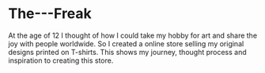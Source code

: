 # The---Freak
At the age of 12 I thought of how I could take my hobby for art and share the joy with people worldwide. So I created a online store selling my original designs printed on T-shirts. This shows my journey, thought process and inspiration to creating this store.
